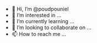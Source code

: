 - 👋 Hi, I’m @poudpouniel
- 👀 I’m interested in ...
- 🌱 I’m currently learning ...
- 💞️ I’m looking to collaborate on ...
- 📫 How to reach me ...

<!---
poudpouniel/poudpouniel is a ✨ special ✨ repository because its `README.md` (this file) appears on your GitHub profile.
You can click the Preview link to take a look at your changes.
--->
